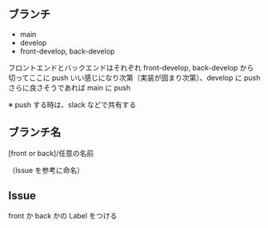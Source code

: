 ## ブランチ

- main
- develop
- front-develop, back-develop

フロントエンドとバックエンドはそれぞれ front-develop, back-develop から切ってここに push
いい感じになり次第（実装が固まり次第）、develop に push
さらに良さそうであれば main に push

※ push する時は、slack などで共有する

## ブランチ名

[front or back]/任意の名前

（Issue を参考に命名）

## Issue

front か back かの Label をつける
